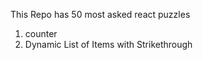  This Repo has 50 most asked react puzzles 
 
1) counter
2) Dynamic List of Items with Strikethrough